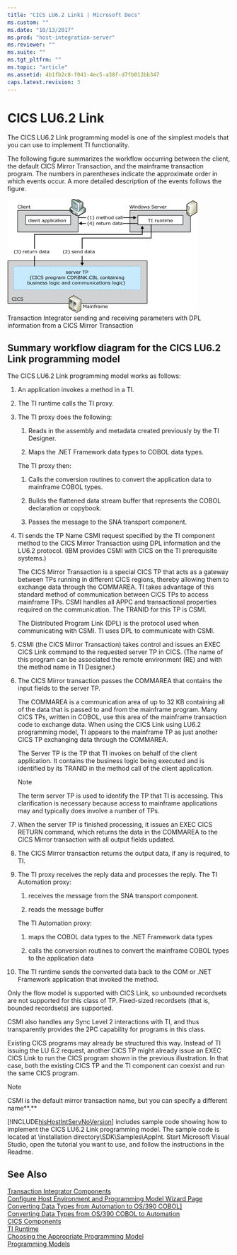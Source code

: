 ```yaml
---
title: "CICS LU6.2 Link1 | Microsoft Docs"
ms.custom: ""
ms.date: "10/13/2017"
ms.prod: "host-integration-server"
ms.reviewer: ""
ms.suite: ""
ms.tgt_pltfrm: ""
ms.topic: "article"
ms.assetid: 4b1fb2c8-f041-4ec5-a38f-d7fb012bb347
caps.latest.revision: 3
---
```

# CICS LU6.2 Link
The CICS LU6.2 Link programming model is one of the simplest models that you can use to implement TI functionality.  
  
 The following figure summarizes the workflow occurring between the client, the default CICS Mirror Transaction, and the mainframe transaction program. The numbers in parentheses indicate the approximate order in which events occur. A more detailed description of the events follows the figure.  
  
 ![](../core/media/his-ti13.gif "his_ti13")  
Transaction Integrator sending and receiving parameters with DPL information from a CICS Mirror Transaction  
  
## Summary workflow diagram for the CICS LU6.2 Link programming model  
 The CICS LU6.2 Link programming model works as follows:  
  
1.  An application invokes a method in a TI.  
  
2.  The TI runtime calls the TI proxy.  
  
3.  The TI proxy does the following:  
  
    1.  Reads in the assembly and metadata created previously by the TI Designer.  
  
    2.  Maps the .NET Framework data types to COBOL data types.  
  
     The TI proxy then:  
  
    1.  Calls the conversion routines to convert the application data to mainframe COBOL types.  
  
    2.  Builds the flattened data stream buffer that represents the COBOL declaration or copybook.  
  
    3.  Passes the message to the SNA transport component.  
  
4.  TI sends the TP Name CSMI request specified by the TI component method to the CICS Mirror Transaction using DPL information and the LU6.2 protocol. (IBM provides CSMI with CICS on the TI prerequisite systems.)  
  
     The CICS Mirror Transaction is a special CICS TP that acts as a gateway between TPs running in different CICS regions, thereby allowing them to exchange data through the COMMAREA. TI takes advantage of this standard method of communication between CICS TPs to access mainframe TPs. CSMI handles all APPC and transactional properties required on the communication. The TRANID for this TP is CSMI.  
  
     The Distributed Program Link (DPL) is the protocol used when communicating with CSMI. TI uses DPL to communicate with CSMI.  
  
5.  CSMI (the CICS Mirror Transaction) takes control and issues an EXEC CICS Link command to the requested server TP in CICS. (The name of this program can be associated the remote environment (RE) and with the method name in TI Designer.)  
  
6.  The CICS Mirror transaction passes the COMMAREA that contains the input fields to the server TP.  
  
     The COMMAREA is a communication area of up to 32 KB containing all of the data that is passed to and from the mainframe program. Many CICS TPs, written in COBOL, use this area of the mainframe transaction code to exchange data. When using the CICS Link using LU6.2 programming model, TI appears to the mainframe TP as just another CICS TP exchanging data through the COMMAREA.  
  
     The Server TP is the TP that TI invokes on behalf of the client application. It contains the business logic being executed and is identified by its TRANID in the method call of the client application.  
  
    > [!NOTE]
    >  The term server TP is used to identify the TP that TI is accessing. This clarification is necessary because access to mainframe applications may and typically does involve a number of TPs.  
  
7.  When the server TP is finished processing, it issues an EXEC CICS RETURN command, which returns the data in the COMMAREA to the CICS Mirror transaction with all output fields updated.  
  
8.  The CICS Mirror transaction returns the output data, if any is required, to TI.  
  
9. The TI proxy receives the reply data and processes the reply. The TI Automation proxy:  
  
    1.  receives the message from the SNA transport component.  
  
    2.  reads the message buffer  
  
     The TI Automation proxy:  
  
    1.  maps the COBOL data types to the .NET Framework data types  
  
    2.  calls the conversion routines to convert the mainframe COBOL types to the application data  
  
10. The TI runtime sends the converted data back to the COM or .NET Framework application that invoked the method.  
  
 Only the flow model is supported with CICS Link, so unbounded recordsets are not supported for this class of TP. Fixed-sized recordsets (that is, bounded recordsets) are supported.  
  
 CSMI also handles any Sync Level 2 interactions with TI, and thus transparently provides the 2PC capability for programs in this class.  
  
 Existing CICS programs may already be structured this way. Instead of TI issuing the LU 6.2 request, another CICS TP might already issue an EXEC CICS Link to run the CICS program shown in the previous illustration. In that case, both the existing CICS TP and the TI component can coexist and run the same CICS program.  
  
> [!NOTE]
>  CSMI is the default mirror transaction name, but you can specify a different name**.**  
  
 [!INCLUDE[hisHostIntServNoVersion](../core/includes/hishostintservnoversion-md.md)] includes sample code showing how to implement the CICS LU6.2 Link programming model. The sample code is located at \installation directory\SDK\Samples\AppInt. Start Microsoft Visual Studio, open the tutorial you want to use, and follow the instructions in the Readme.  
  
## See Also  
 [Transaction Integrator Components](../core/transaction-integrator-components.md)   
 [Configure Host Environment and Programming Model Wizard Page](../Topic/Configure%20Host%20Environment%20and%20Programming%20Model%20Wizard%20Page1.md)   
 [Converting Data Types from Automation to OS/390 COBOL\]](../Topic/Converting%20Data%20Types%20from%20Automation%20to%20OS-390%20COBOL]1.md)   
 [Converting Data Types from OS/390 COBOL to Automation](../Topic/Converting%20Data%20Types%20from%20OS-390%20COBOL%20to%20Automation1.md)   
 [CICS Components](../core/cics-components.md)   
 [TI Runtime](../core/ti-runtime.md)   
 [Choosing the Appropriate Programming Model](../core/choosing-the-appropriate-programming-model.md)   
 [Programming Models](../core/programming-models.md)
